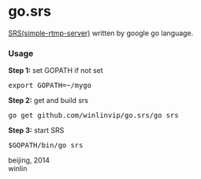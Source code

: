 go.srs
======

[SRS(simple-rtmp-server)](https://github.com/winlinvip/simple-rtmp-server) written by google go language.

### Usage

<strong>Step 1:</strong> set GOPATH if not set<br/>
<pre>
export GOPATH=~/mygo
</pre>
<strong>Step 2:</strong> get and build srs<br/>
<pre>
go get github.com/winlinvip/go.srs/go_srs
</pre>
<strong>Step 3:</strong> start SRS <br/>
<pre>
$GOPATH/bin/go_srs
</pre>

beijing, 2014<br/>
winlin
